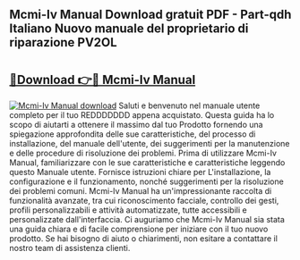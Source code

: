 ## Mcmi-Iv Manual Download gratuit PDF - Part-qdh Italiano Nuovo manuale del proprietario di riparazione PV2OL

# <h2><a href="http://dff88xt.blite.top/?on=Mcmi-Iv+Manual">🔗Download 👉🔴 Mcmi-Iv Manual</a></h2>

[![Mcmi-Iv Manual download](https://i.imgur.com/lujVjoI.png)](http://dff88xt.blite.top/?on=Mcmi-Iv+Manual)
Saluti e benvenuto nel manuale utente completo per il tuo REDDDDDDD appena acquistato. Questa guida ha lo scopo di aiutarti a ottenere il massimo dal tuo Prodotto fornendo una spiegazione approfondita delle sue caratteristiche, del processo di installazione, del manuale dell'utente, dei suggerimenti per la manutenzione e delle procedure di risoluzione dei problemi. Prima di utilizzare Mcmi-Iv Manual, familiarizzare con le sue caratteristiche e caratteristiche leggendo questo Manuale utente. Fornisce istruzioni chiare per L'installazione, la configurazione e il funzionamento, nonché suggerimenti per la risoluzione dei problemi comuni. Mcmi-Iv Manual ha un'impressionante raccolta di funzionalità avanzate, tra cui riconoscimento facciale, controllo dei gesti, profili personalizzabili e attività automatizzate, tutte accessibili e personalizzate dall'interfaccia. Ci auguriamo che Mcmi-Iv Manual sia stata una guida chiara e di facile comprensione per iniziare con il tuo nuovo prodotto. Se hai bisogno di aiuto o chiarimenti, non esitare a contattare il nostro team di assistenza clienti.
